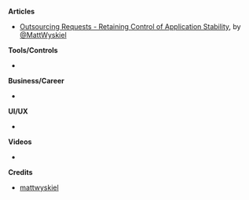 
**Articles**

* [Outsourcing Requests - Retaining Control of Application Stability](https://mattwyskiel.com/posts/2019/02/08/outsourcing-requests.html), by [@MattWyskiel](https://twitter.com/MattWyskiel)

**Tools/Controls**

* 

**Business/Career**

* 

**UI/UX**

* 

**Videos**

* 

**Credits**

* [mattwyskiel](https://github.com/mattwyskiel)
